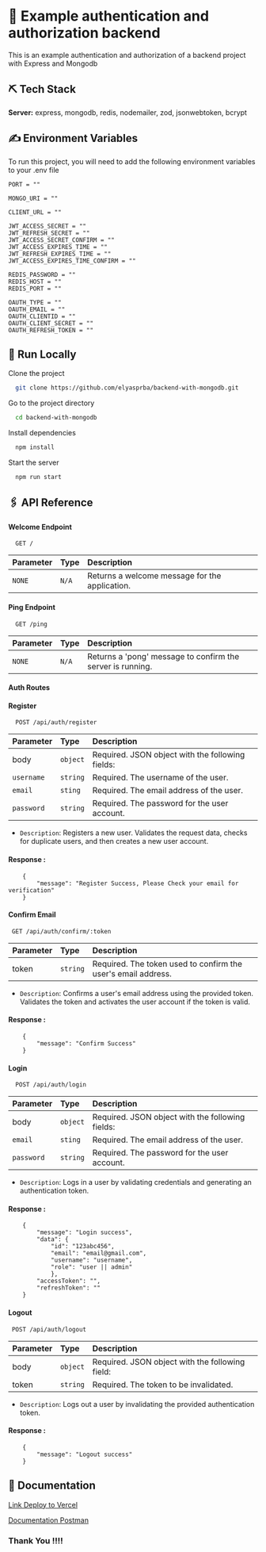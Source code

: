 # 📌  Example authentication and authorization backend

This is an example authentication and authorization of a backend project with Express and Mongodb


## ⛏️  Tech Stack

**Server:** express, mongodb, redis, nodemailer, zod, jsonwebtoken, bcrypt

## ✍️ Environment Variables

To run this project, you will need to add the following environment variables to your .env file

```
PORT = ""

MONGO_URI = ""

CLIENT_URL = ""

JWT_ACCESS_SECRET = ""
JWT_REFRESH_SECRET = ""
JWT_ACCESS_SECRET_CONFIRM = ""
JWT_ACCESS_EXPIRES_TIME = ""
JWT_REFRESH_EXPIRES_TIME = ""
JWT_ACCESS_EXPIRES_TIME_CONFIRM = ""

REDIS_PASSWORD = ""
REDIS_HOST = ""
REDIS_PORT = ""

OAUTH_TYPE = ""
OAUTH_EMAIL = ""
OAUTH_CLIENTID = ""
OAUTH_CLIENT_SECRET = ""
OAUTH_REFRESH_TOKEN = ""
```

## 📍 Run Locally

Clone the project

```bash
  git clone https://github.com/elyasprba/backend-with-mongodb.git
```

Go to the project directory

```bash
  cd backend-with-mongodb
```

Install dependencies

```bash
  npm install
```

Start the server

```bash
  npm run start
```

## 🖇 API Reference

#### Welcome Endpoint

```http
  GET /
```

| Parameter | Type  | Description                                    |
| :-------- | :---- | :--------------------------------------------- |
| `NONE`    | `N/A` | Returns a welcome message for the application. |

#### Ping Endpoint

```http
  GET /ping
```

| Parameter | Type  | Description                                                |
| :-------- | :---- | :--------------------------------------------------------- |
| `NONE`    | `N/A` | Returns a 'pong' message to confirm the server is running. |

#### Auth Routes

#### Register

```http
  POST /api/auth/register
```

| Parameter  | Type     | Description                                      |
| :--------- | :------- | :----------------------------------------------- |
| body       | `object` | Required. JSON object with the following fields: |
| `username` | `string` | Required. The username of the user.              |
| `email`    | `sting`  | Required. The email address of the user.         |
| `password` | `string` | Required. The password for the user account.     |

- `Description`: Registers a new user. Validates the request data, checks for duplicate users, and then creates a new user account.

#### Response :

```
    {
        "message": "Register Success, Please Check your email for verification"
    }
```

#### Confirm Email

```http
 GET /api/auth/confirm/:token
```

| Parameter | Type     | Description                                                   |
| :-------- | :------- | :------------------------------------------------------------ |
| token     | `string` | Required. The token used to confirm the user's email address. |

- `Description`: Confirms a user's email address using the provided token. Validates the token and activates the user account if the token is valid.

#### Response :

```
    {
        "message": "Confirm Success"
    }
```

#### Login

```http
  POST /api/auth/login
```

| Parameter  | Type     | Description                                      |
| :--------- | :------- | :----------------------------------------------- |
| body       | `object` | Required. JSON object with the following fields: |
| `email`    | `sting`  | Required. The email address of the user.         |
| `password` | `string` | Required. The password for the user account.     |

- `Description`: Logs in a user by validating credentials and generating an authentication token.

#### Response :

```
    {
        "message": "Login success",
        "data": {
            "id": "123abc456",
            "email": "email@gmail.com",
            "username": "username",
            "role": "user || admin"
            },
        "accessToken": "",
        "refreshToken": ""
    }
```

#### Logout

```http
 POST /api/auth/logout
```

| Parameter | Type     | Description                |
| :-------- | :------- | :------------------------- |
| body	 | `object` | Required. JSON object with the following field: |
| token	 | `string` | Required. The token to be invalidated. |

- `Description`: Logs out a user by invalidating the provided authentication token.

#### Response :

```
    {
        "message": "Logout success"
    }
```


## 📄 Documentation

[Link Deploy to Vercel](https://backend-mongodb-app.vercel.app/)

[Documentation Postman](https://documenter.getpostman.com/view/20120165/2sA3sAh7wM)

### Thank You !!!!

